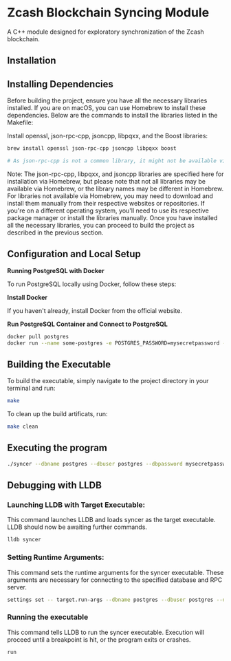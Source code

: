# Zcash Blockchain Syncing Module
A C++ module designed for exploratory synchronization of the Zcash blockchain.

## Installation

## Installing Dependencies

Before building the project, ensure you have all the necessary libraries installed. If you are on macOS, you can use Homebrew to install these dependencies. Below are the commands to install the libraries listed in the Makefile:

Install openssl, json-rpc-cpp, jsoncpp, libpqxx, and the Boost libraries:
```bash
brew install openssl json-rpc-cpp jsoncpp libpqxx boost

# As json-rpc-cpp is not a common library, it might not be available via Homebrew. You might need to install it from source or find an alternative method.
```

Note:
The json-rpc-cpp, libpqxx, and jsoncpp libraries are specified here for installation via Homebrew, but please note that not all libraries may be available via Homebrew, or the library names may be different in Homebrew.
For libraries not available via Homebrew, you may need to download and install them manually from their respective websites or repositories.
If you're on a different operating system, you'll need to use its respective package manager or install the libraries manually.
Once you have installed all the necessary libraries, you can proceed to build the project as described in the previous section.

## Configuration and Local Setup

**Running PostgreSQL with Docker**

To run PostgreSQL locally using Docker, follow these steps:

**Install Docker**

If you haven't already, install Docker from the official website.

**Run PostgreSQL Container and Connect to PostgreSQL**
```bash
docker pull postgres
docker run --name some-postgres -e POSTGRES_PASSWORD=mysecretpassword -d postgres

```

## Building the Executable
To build the executable, simply navigate to the project directory in your terminal and run:
```bash
make
```
To clean up the build artificats, run:
```bash
make clean 
```

## Executing the program
```bash
./syncer --dbname postgres --dbuser postgres --dbpassword mysecretpassword --dbhost localhost --dbport 5432 --rpcusername ZCASH_CONF_RPC_USERNAME --rpcpassword ZCASH_CONF_RPC_PASSWORD --rpcurl ZCASH_CONF_RPC_URL
```

## Debugging with LLDB
### Launching LLDB with Target Executable:
This command launches LLDB and loads syncer as the target executable. LLDB should now be awaiting further commands.
```bash
lldb syncer
```

### Setting Runtime Arguments:
This command sets the runtime arguments for the syncer executable. These arguments are necessary for connecting to the specified database and RPC server.
```bash
settings set -- target.run-args --dbname postgres --dbuser postgres --dbpassword mysecretpassword --dbhost localhost --dbport 5432 --rpcusername elijah --rpcpassword Hamptonej1! --rpcurl http://127.0.0.1:8232
```

### Running the executable
This command tells LLDB to run the syncer executable. Execution will proceed until a breakpoint is hit, or the program exits or crashes.
```bash
run
```


